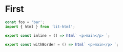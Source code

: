 # First

```js
const foo = 'bar';
import { html } from 'lit-html';
```

```js story
export const inline = () => html` <p>main</p> `;
```

```js preview-story
export const withBorder = () => html` <p>main</p> `;
```
